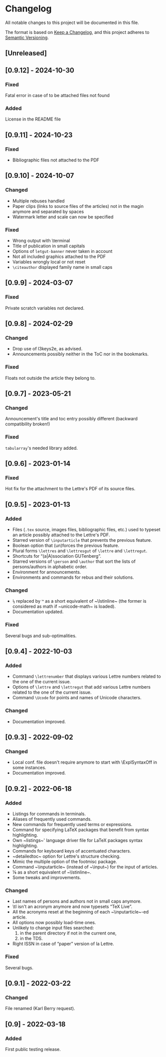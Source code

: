 # Changelog
All notable changes to this project will be documented in this file.

The format is based on [Keep a Changelog](https://keepachangelog.com/en/1.0.0/),
and this project adheres to [Semantic
Versioning](https://semver.org/spec/v2.0.0.html).

## [Unreleased]

## [0.9.12] - 2024-10-30

### Fixed
Fatal error in case of to be attached files not found

### Added
License in the README file

## [0.9.11] - 2024-10-23

### Fixed
- Bibliographic files not attached to the PDF

## [0.9.10] - 2024-10-07

### Changed
- Multiple rebuses handled
- Paper clips (links to source files of the articles) not in the magin anymore and separated by spaces
- Watermark letter and scale can now be specified

### Fixed
- Wrong output with \terminal
- Title of publication in small capitals
- Options of `letgut-banner` never taken in account
- Not all included graphics attached to the PDF
- Variables wrongly local or not reset
- `\citeauthor` displayed family name in small caps

## [0.9.9] - 2024-03-07

### Fixed
Private scratch variables not declared.

## [0.9.8] - 2024-02-29

### Changed
- Drop use of l3keys2e, as advised.
- Announcements possibly neither in the ToC nor in the bookmarks.

### Fixed
Floats not outside the article they belong to.

## [0.9.7] - 2023-05-21

### Changed
Announcement's title and toc entry possibly different (backward compatibility broken!)

### Fixed
`tabularray`'s needed library added.

## [0.9.6] - 2023-01-14

### Fixed
Hot fix for the attachment to the Lettre's PDF of its source files.

## [0.9.5] - 2023-01-13

### Added
- Files (`.tex` source, images files, bibliographic files, etc.) used to typeset
  an article possibly attached to the Lettre's PDF.
- Starred version of `\inputarticle` that prevents the previous feature.
- Boolean option that (un)forces the previous feature.
- Plural forms `\lettres` and `\lettresgut` of `\lettre` and `\lettregut`.
- Shortcuts for “(a|A)ssociation GUTenberg”.
- Starred versions of `\person` and `\author` that sort the lists of
  persons/authors in alphabetic order.
- Environment for announcements.
- Environments and commands for rebus and their solutions.

### Changed
- `⅛` replaced by `™` as a short equivalent of ~\lstinline~ (the former is
  considered as math if ~unicode-math~ is loaded).
- Documentation updated.

### Fixed
Several bugs and sub-optimalities.

## [0.9.4] - 2022-10-03

### Added
- Command `\lettrenumber` that displays various Lettre numbers related to the
  one of the current issue.
- Options of `\lettre` and `\lettregut` that add various Lettre numbers related
  to the one of the current issue.
- Command `\Ucode` for points and names of Unicode characters.

### Changed
- Documentation improved.

## [0.9.3] - 2022-09-02

### Changed
- Local conf. file doesn't require anymore to start with \ExplSyntaxOff in some
  instances.
- Documentation improved.

## [0.9.2] - 2022-06-18

### Added
- Listings for commands in terminals.
- Aliases of frequently used commands.
- New commands for frequently used terms or expressions.
- Command for specifying LaTeX packages that benefit from syntax highlighting.
- Own ~listings~' language driver file for LaTeX packages syntax highlighting.
- Commands for keyboard keys of accentuated characters.
- ~detailedtoc~ option for Lettre's structure checking.
- Mimic the multiple option of the footmisc package.
- Command ~\inputarticle~ (instead of ~\input~) for the input of articles.
- ⅛ as a short equivalent of ~\lstinline~.
- Some tweaks and improvements.

### Changed
- Last names of persons and authors not in small caps anymore.
- \tl isn't an acronym anymore and now typesets “TeX Live”.
- All the acronyms reset at the beginning of each ~\inputarticle~-ed article.
- All options now possibly load-time ones.
- Unlikely to change input files searched:
  1. in the parent directory if not in the current one,
  2. in the TDS.
- Right ISSN in case of “paper” version of la Lettre.

### Fixed
Several bugs.

## [0.9.1] - 2022-03-22

### Changed
File renamed (Karl Berry request).

## [0.9] - 2022-03-18

### Added
First public testing release.
